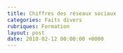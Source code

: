 ```yaml
---
title: Chiffres des réseaux sociaux
categories: Faits divers
rubriques: Formation
layout: post
date: 2018-02-12 00:00:00 +0000
---
```

